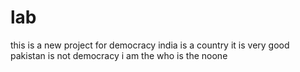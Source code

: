 # lab
this is a new project for democracy
india is a country
it is very good
pakistan is not democracy
i am the who is the noone

